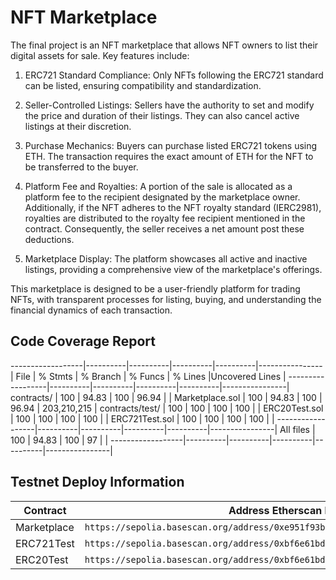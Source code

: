 # NFT Marketplace

The final project is an NFT marketplace that allows NFT owners to list their digital assets for sale. Key features include:

1. ERC721 Standard Compliance: Only NFTs following the ERC721 standard can be listed, ensuring compatibility and standardization.

2. Seller-Controlled Listings: Sellers have the authority to set and modify the price and duration of their listings. They can also cancel active listings at their discretion.

3. Purchase Mechanics: Buyers can purchase listed ERC721 tokens using ETH. The transaction requires the exact amount of ETH for the NFT to be transferred to the buyer.

4. Platform Fee and Royalties: A portion of the sale is allocated as a platform fee to the recipient designated by the marketplace owner. Additionally, if the NFT adheres to the NFT royalty standard (IERC2981), royalties are distributed to the royalty fee recipient mentioned in the contract. Consequently, the seller receives a net amount post these deductions.

5. Marketplace Display: The platform showcases all active and inactive listings, providing a comprehensive view of the marketplace's offerings.

This marketplace is designed to be a user-friendly platform for trading NFTs, with transparent processes for listing, buying, and understanding the financial dynamics of each transaction.

## Code Coverage Report

------------------|----------|----------|----------|----------|----------------|
File | % Stmts | % Branch | % Funcs | % Lines |Uncovered Lines |
------------------|----------|----------|----------|----------|----------------|
contracts/ | 100 | 94.83 | 100 | 96.94 | |
Marketplace.sol | 100 | 94.83 | 100 | 96.94 | 203,210,215 |
contracts/test/ | 100 | 100 | 100 | 100 | |
ERC20Test.sol | 100 | 100 | 100 | 100 | |
ERC721Test.sol | 100 | 100 | 100 | 100 | |
------------------|----------|----------|----------|----------|----------------|
All files | 100 | 94.83 | 100 | 97 | |
------------------|----------|----------|----------|----------|----------------|

## Testnet Deploy Information

| Contract    | Address Etherscan Link                                                            |
| ----------- | --------------------------------------------------------------------------------- |
| Marketplace | `https://sepolia.basescan.org/address/0xe951f93b443c2af9c1b3ff94129d86d77fbfce64` |
| ERC721Test  | `https://sepolia.basescan.org/address/0xbf6e61bd36c8ba7a39dfca4a2c1d698c54e94076` |
| ERC20Test   | `https://sepolia.basescan.org/address/0xbf6e61bd36c8ba7a39dfca4a2c1d698c54e94076` |
